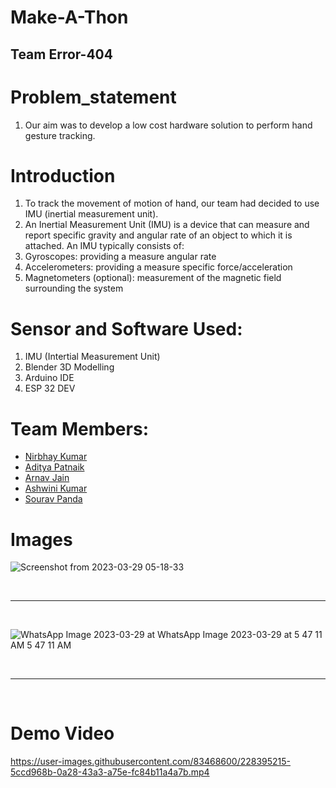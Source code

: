 # Make-A-Thon
## Team Error-404

# Problem_statement
1. Our aim was to develop a low cost hardware solution to perform hand gesture tracking. 

# Introduction
1. To track the movement of motion of hand, our team had decided to use IMU (inertial measurement unit). 
2. An Inertial Measurement Unit (IMU) is a device that can measure and report specific gravity and angular rate of an object to which it is attached. An IMU typically consists of:
3. Gyroscopes: providing a measure angular rate
4. Accelerometers: providing a measure specific force/acceleration
5. Magnetometers (optional): measurement of the magnetic field surrounding the system

# Sensor and Software Used:
1. IMU (Intertial Measurement Unit)
2. Blender 3D Modelling 
3. Arduino IDE
4. ESP 32 DEV

# Team Members:
* <a href = "https://github.com/nirbhay97"> Nirbhay Kumar </a>
* <a href = "https://github.com/adi27s"> Aditya Patnaik </a>
* <a href = "https://github.com/arnav-247"> Arnav Jain </a>
* <a href = "https://github.com/ashwini0921"> Ashwini Kumar </a>
* <a href = "https://github.com/sourav2204"> Sourav Panda </a>

# Images 

![Screenshot from 2023-03-29 05-18-33](https://user-images.githubusercontent.com/83468600/228393473-b9f65781-64e4-46a0-bd3e-39e018edd6c8.png)

<br>
<hr>
<br>

![WhatsApp Image 2023-03-29 at ![WhatsApp Image 2023-03-29 at 5 47 11 AM](https://user-images.githubusercontent.com/83468600/228394887-5b452b82-3f8f-47ed-8d34-9613baa964d8.jpeg)
5 47 11 AM](https://user-images.githubusercontent.com/83468600/228394854-d3ea29cb-0cbf-447b-84f0-07f7f5239e81.jpeg)

<br>
<hr>
<br>

# Demo Video
https://user-images.githubusercontent.com/83468600/228395215-5ccd968b-0a28-43a3-a75e-fc84b11a4a7b.mp4


